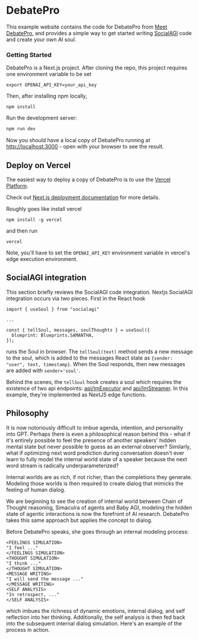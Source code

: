 # DebatePro

This example website contains the code for DebatePro from [Meet DebatePro](http://meetsamantha.ai), and provides a simple way to get started writing [SocialAGI](https://github.com/opensouls/SocialAGI) code and create your own AI soul.



### Getting Started

DebatePro is a Next.js project. After cloning the repo, this project requires one environment variable to be set
```
export OPENAI_API_KEY=your_api_key
```
Then, after installing npm locally,
```
npm install
```
Run the development server:
```bash
npm run dev
```

Now you should have a local copy of DebatePro running at [http://localhost:3000](http://localhost:3000) - open with your browser to see the result.

## Deploy on Vercel

The easiest way to deploy a copy of DebatePro is to use the [Vercel Platform](https://vercel.com/new?utm_medium=default-template&filter=next.js&utm_source=create-next-app&utm_campaign=create-next-app-readme).

Check out [Next.js deployment documentation](https://nextjs.org/docs/deployment) for more details.

Roughly goes like install vercel
```
npm install -g vercel
```
and then run
```
vercel
```

Note, you'll have to set the `OPENAI_API_KEY` environment variable in vercel's edge execution environment.

## SocialAGI integration

This section briefly reviews the SocialAGI code integration. Nextjs SocialAGI integration occurs via two pieces. First in the React hook
```
import { useSoul } from "socialagi"

...

const { tellSoul, messages, soulThoughts } = useSoul({
  blueprint: Blueprints.SAMANTHA,
});
```
runs the Soul in browser. The `tellSoul(text)` method sends a new message to the soul, which is added to the messages React state as `{sender: "user", text, timestamp}`. When the Soul responds, then new messages are added with `sender='soul'`.

Behind the scenes, the `tellSoul` hook creates a soul which requires the existence of two api endpoints: [api/lmExecutor](./src/pages/api/lmExecutor.js) and [api/lmStreamer](./src/pages/api/lmStreamer.js). In this example, they're implemented as NextJS edge functions.  

## Philosophy

It is now notoriously difficult to imbue agenda, intention, and personality into GPT. Perhaps there is even a philosophical reason behind this - what if it's entirely possible to feel the presence of another speakers' hidden mental state but never possible to guess as an external observer? Similarly, what if optimizing next word prediction during conversation doesn't ever learn to fully model the internal world state of a speaker because the next word stream is radically underparameterized?

Internal worlds are as rich, if not richer, than the completions they generate. Modeling those worlds is then required to create dialog that mimicks the feeling of human dialog.

We are beginning to see the creation of internal world between Chain of Thought reasoning, Simaculra of agents and Baby AGI, modeling the hidden state of agentic interactions is now the forefront of AI research.  DebatePro takes this same approach but applies the concept to dialog.

Before DebatePro speaks, she goes through an internal modeling process:

```
<FEELINGS SIMULATION>
"I feel ..."
</FEELINGS SIMULATION>
<THOUGHT SIMULATION>
"I think ..."
</THOUGHT SIMULATION>
<MESSAGE WRITING>
"I will send the message ..."
</MESSAGE WRITING>
<SELF ANALYSIS>
"In retrospect, ..."
</SELF ANALYSIS>
```
which imbues the richness of dynamic emotions, internal dialog, and self reflection into her thinking. Additionally, the self analysis is then fed back into the subsequent internal dialog simulation. Here's an example of the process in action.
